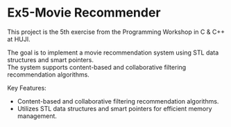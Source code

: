 # Ex5-Movie Recommender

This project is the 5th exercise from the Programming Workshop in C & C++ at HUJI.

The goal is to implement a movie recommendation system using STL data structures and smart pointers.                                                           
The system supports content-based and collaborative filtering recommendation algorithms.

Key Features:
- Content-based and collaborative filtering recommendation algorithms.
- Utilizes STL data structures and smart pointers for efficient memory management.
